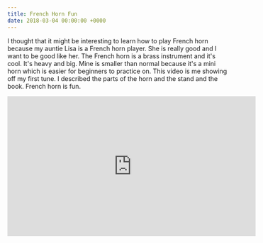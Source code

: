 ```yaml
---
title: French Horn Fun
date: 2018-03-04 00:00:00 +0000
---
```

I thought that it might be interesting to learn how to play French horn because my auntie Lisa is a French horn player. She is really good and I want to be good like her. The French horn is a brass instrument and it's cool. It's heavy and big. Mine is smaller than normal because it's a mini horn which is easier for beginners to practice on. This video is me showing off my first tune. I described the parts of the horn and the stand and the book. French horn is fun.

<iframe width="560" height="315" src="https://www.youtube.com/embed/7pe-UUyv_KY?rel=0&amp;controls=0&amp;showinfo=0" frameborder="0" allow="autoplay; encrypted-media" allowfullscreen></iframe>